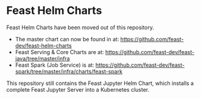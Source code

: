 # Feast Helm Charts

Feast Helm Charts have been moved out of this repository.

* The master chart can now be found in at: https://github.com/feast-dev/feast-helm-charts
* Feast Serving & Core Charts are at: https://github.com/feast-dev/feast-java/tree/master/infra
* Feast Spark (Job Service) is at: https://github.com/feast-dev/feast-spark/tree/master/infra/charts/feast-spark

This repository still contains the Feast Jupyter Helm Chart, which installs a complete Feast Jupyter Server into a Kubernetes cluster.